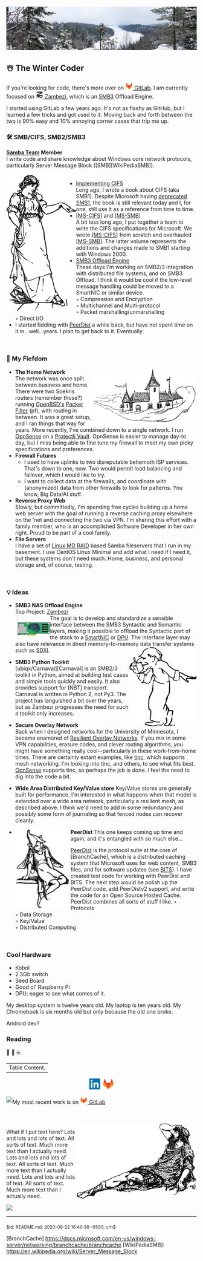 ![Header](Files/CaribouRock-02Jan2020.jpg "The Winter Coder")
## ☃️ The Winter Coder

If you're looking for code, there's more over on [<img height="20"
src="Files/Gitlab.Logo.png"> GitLab][GitLabCRH].  I am currently focused on
[<img height="20" src="Files/Zambezi.ProjectLogo.png"> Zambezi][Zambezi],
which is an [SMB3][WinSMB3] Offload Engine.

I started using GitLab a few years ago.  It's not as flashy as GitHub, but I
learned a few tricks and got used to it.  Moving back and forth between the
two is 90% easy and 10% annoying corner cases that trip me up.

### 🛠️ SMB/CIFS, SMB2/SMB3

**[Samba Team][SambaTeam] Member**<br/>
I write code and share knowledge about Windows core network protocols,
particularly Server Message Block ([SMB][WikiPediaSMB]).<br/><br/>
<a href="#"><img align="left" height="360" src="Files/Pointing.png"/></a>
  - [Implementing CIFS][ImpCIFS]<br/>
    Long ago, I wrote a book about CIFS (aka SMB1).  Despite Microsoft
    having [deprecated SMB1][SMB1JoseB], the book is still relevant today
    and I, for one, still use it as a reference from time to time.
  - [[MS-CIFS]] and [[MS-SMB]]<br/>
    A bit less long ago, I put together a team to write the CIFS
    specifications for Microsoft.  We wrote [[MS-CIFS]] from scratch and
    overhauled [[MS-SMB]].  The latter volume represents the additions and
    changes made to SMB1 starting with Windows 2000.<br/>
  - [SMB3 Offload Engine][Zambezi]<br/>
    These days I'm working on SMB2/3 integration with distributed file
    systems, and on SMB3 Offload.  I think it would be cool if the low-level
    message handling could be moved to a SmartNIC or similar device.<br/>
    ◦ Compression and Encryption<br/>
    ◦ Multichannel and Multi-protocol<br/>
    ◦ Packet marshalling/unmarshalling<br/>
    ◦ Direct I/O<br/>
  - I started fiddling with [PeerDist][MS-PCCRC] a while back, but have not
    spent time on it in...well...years.  I plan to get back to it.
    Eventually.
<br clear="both"/>

### 🏰 My Fiefdom

<a href="#"><img align="right" src="Files/FlyingHouseCloud.png"/></a>
- **The Home Network**<br/>
  The network was once split between business and home.  There were two
  Soekris routers (remember those?) running [OpenBSD's][OpenBSD]
  [Packet Filter][PFilter] (pf), with routing in between.  It was a great
  setup, and I ran things that way for years.  More recently, I've combined
  down to a single network.  I run [OpnSense] on a [Protectli Vault][ProVault].
  OpnSense is easier to manage day-to day, but I miss being able to fine tune
  my firewall to meet my own picky specifications and preferences.
- **Firewall Futures**
  * I used to have uplinks to two disreputable behemoth ISP services.  That's
    down to one, now.  Two would permit load balancing and failover, which I
    would like to try.
  * I want to collect data at the firewalls, and coordinate with
    (anonymized) data from other firewalls to look for patterns.  You know,
    Big Data/AI stuff.
- **Reverse Proxy Web**<br/>
  Slowly, but committedly, I'm spending free cycles building up a home web
  server with the goal of running a reverse caching proxy elsewhere on the
  'net and connecting the two via VPN.  I'm sharing this effort with a
  family member, who is an accomplished Software Developer in her own
  right.  Proud to be part of a cool family.
- **File Servers**<br/>
  I have a set of [Linux MD RAID][LinuxRAID] based Samba fileservers that I
  run in my basement.  I use CentOS Linux Minimal and add what I need if I
  need it, but these systems don't need much.  Home, business, and personal
  storage and, of course, testing.
<br clear="both"/>

### 💡 Ideas

- **SMB3 NAS Offload Engine**<br/>
  Top Project: [Zambezi]<br/>
  <a href="#"><img align="left" height="64" src="Files/SmartNIC.png"/></a>
  The goal is to develop and standardize a sensible interface between the
  SMB3 Syntactic and Semantic layers, making it possible to offload the
  Syntactic part of the stack to a [SmartNIC] or [DPU].  The interface
  layer may also have relevance in direct memory-to-memory data transfer
  systems such as [SDXI].
  <a href="#"><img align="right" height="210" src="Files/SmartGuy-t.png"/></a>
- **SMB3 Python Toolkit**<br/>
  [ubiqx/Carnaval][Carnaval] is an SMB2/3 toolkit in Python, aimed at
  building test cases and simple tools quickly and easily.  It also provides
  support for [NBT] transport.  Carnaval is written in Python 2, not Py3.
  The project has languished a bit over the years, but as Zambezi progresses
  the need for such a toolkit only increases.
- **Secure Overlay Network**<br/>
  Back when I designed networks for the University of Minnesota, I became
  enamored of [Resilient Overlay Networks][WikiRON].  If you mix in some VPN
  capabilities, erasure codes, and clever routing algorithms, you might have
  something really cool--particularly in these work-from-home times.  There
  are certainly extant examples, like [tinc], which supports mesh
  networking. I'm looking into tinc, and others, to see what fits best.
  [OpnSense] supports tinc, so perhaps the job is done.  I feel the need to
  dig into the code a bit.
- **Wide Area Distributed Key/Value store**
  Key/Value stores are generally built for performance.  I'm interested in
  what happens when that model is extended over a wide area network,
  particularly a resilient mesh, as described above.  I think we'd need to
  add in some redundancy and possibly some form of journaling so that fenced
  nodes can recover cleanly.
- **PeerDist**
  <a href="#"><img align="left" height="210" src="Files/Sprite.png"/></a>
  This one keeps coming up time and again, and it's entangled with so much
  else...<br/>

  [PeerDist][MS-PCCRC] is the protocol suite at the core of [BranchCache],
  which is a distributed caching system that Microsoft uses for web content,
  SMB3 files, and for software updates (see [BITS]).  I have created test
  code for working with PeerDist and BITS.  The next step would be polish up
  the PeerDist code, add PeerDistv2 support, and write the code for an Open
  Source Hosted Cache.  PeerDist combines all sorts of stuff I like.
    ◦ Protocols<br/>
    ◦ Data Storage<br/>
    ◦ Key/Value<br/>
    ◦ Distributed Computing<br/>
<br clear="both"/>

### Cool Hardware
- Kobol
- 2.5Gb switch
- Seed Board
- Good ol' Raspberry Pi
- DPU; eager to see what comes of it.

My desktop system is twelve years old.  My laptop is ten years old.  My
Chromebook is six months old but only because the old one broke.

Android dev?

### Reading

🤺
🚴
☕

<table align="center">
  <tr><td>
    Table Content.
  </td></tr>
</table>

<p align="center">
  <a href="https://www.linkedin.com/in/chrishertel/"><img height="32"
     src="Files/LinkedIn.Logo.png?raw=true"></a>
  <a href="https://www.gitlab.com/crh/"><img height="32"
     src="Files/Gitlab.Logo.png?raw=true"></a>
</p>


<p style="clear:right;">
  <a href="https://github.com/anuraghazra/github-readme-stats"><img
  align="left"
  src="https://github-readme-stats.vercel.app/api?username=c-r-h&show_icons=true&theme=graywhite&title_color=6070c0">
  </a>
  My most recent work is on <a href="https://www.gitlab.com/crh/"><img
  height="20" src="Files/Gitlab.Logo.png?raw=true"> GitLab</a>
</p>
<br clear="both"/><br/>
<a href="#"><img align="right" height="200" src="Files/Confused-t.png"/></a>
<p style="clear:left;">
  What if I put text here?
  Lots and lots and lots of text.  All sorts of text.  Much more text than I actually need.
  Lots and lots and lots of text.  All sorts of text.  Much more text than I actually need.
  Lots and lots and lots of text.  All sorts of text.  Much more text than I actually need.
  <br clear="left"/>
</p>
<a href="https://www.strava.com/athletes/christopher_hertel"><img
   align="left"
   src="https://veloviewer.com/SigImage/83887d/2/4/I/n/bcdfijojoj.png"></a>
<br clear="both"/>
<hr>
<sub>$Id: README.md; 2020-09-22 16:40:38 -0500; crh$</sub>

<!-- Reference Links -->
[DPU]: https://en.wikipedia.org/wiki/Data_processing_unit
[BITS]: https://docs.microsoft.com/en-us/windows/win32/bits/background-intelligent-transfer-service-portal
[SDXI]: https://www.snia.org/sdxi
[tinc]: https://www.tinc-vpn.org/
[MS-SMB]: https://docs.microsoft.com/en-us/openspecs/windows_protocols/ms-smb/f210069c-7086-4dc2-885e-861d837df688
[ImpCIFS]: http://ubiqx.org/cifs
[MS-CIFS]: https://docs.microsoft.com/en-us/openspecs/windows_protocols/ms-cifs/d416ff7c-c536-406e-a951-4f04b2fd1d2b
[OpenBSD]: https://www.openbsd.org/index.html
[PFilter]: https://www.openbsd.org/faq/pf/
[WikiRON]: https://en.wikipedia.org/wiki/Overlay_network#Resilience
[WinSMB3]: https://docs.microsoft.com/en-us/windows-server/storage/file-server/file-server-smb-overview
[Zambezi]: https://gitlab.com/ubiqx/zambezi
[MS-PCCRC]: https://docs.microsoft.com/en-us/openspecs/windows_protocols/ms-pccrc/51cb03f8-c0dd-4565-9882-aeb5ab0fa07e
[OpnSense]: https://opnsense.org/
[ProVault]: https://protectli.com/vault-4-port/
[SmartNIC]: https://blog.mellanox.com/2018/08/defining-smartnic/
[GitLabCRH]: https://www.gitlab.com/crh
[LinuxRAID]: https://raid.wiki.kernel.org/index.php/Linux_Raid
[SambaTeam]: https://www.samba.org/samba/team/
[SMB1JoseB]: https://docs.microsoft.com/en-us/archive/blogs/josebda/the-deprecation-of-smb1-you-should-be-planning-to-get-rid-of-this-old-smb-dialect
[BranchCache] https://docs.microsoft.com/en-us/windows-server/networking/branchcache/branchcache
[WikiPediaSMB]: https://en.wikipedia.org/wiki/Server_Message_Block

